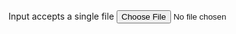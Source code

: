 
<div class="usa-form-group">
  <label class="usa-label" for="file-input-single"
    >Input accepts a single file</label
  >
  <input
    id="file-input-single"
    class="usa-file-input"
    type="file"
    name="file-input-single"
  />
</div>